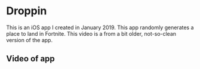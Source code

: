 # Droppin

This is an iOS app I created in January 2019. This app randomly generates a place to land in Fortnite. This video is a from a bit older, not-so-clean version of the app.

## Video of app




